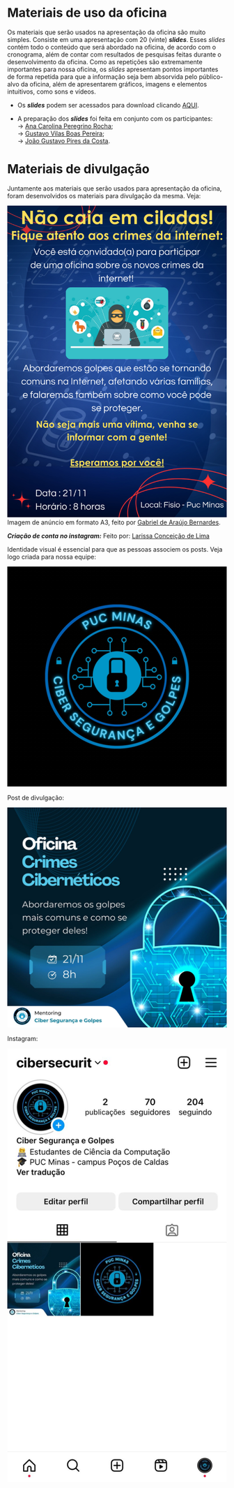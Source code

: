 # Materiais de uso da oficina

  Os materiais que serão usados na apresentação da oficina são muito simples. Consiste em uma apresentação com 20 (vinte) <i><b>slides</b></i>. Esses <i>slides</i> contém todo o conteúdo que será abordado na oficina, de acordo com o cronograma, além de contar com resultados de pesquisas feitas durante o desenvolvimento da oficina. Como as repetições são extremamente importantes para nossa oficina, os <i>slides</i> apresentam pontos importantes de forma repetida para que a informação seja bem absorvida pelo público-alvo da oficina, além de apresentarem gráficos, imagens e elementos intuitivos, como sons e vídeos.

  - Os <i><b>slides</b></i> podem ser acessados para download clicando [AQUI](https://github.com/ICEI-PUC-Minas-PPC-CC/ppc-cc-2024-2-ment2-noite1-idosos-1/blob/main/docs/files/Apresentacao-MENTORINGII.pptx).

  - A preparação dos <i><b>slides</b></i> foi feita em conjunto com os participantes:<br>
  -> [Ana Carolina Peregrino Rocha](https://github.com/anacarolina-peregrino);<br>
  -> [Gustavo Vilas Boas Pereira](https://github.com/gustavo-vb);<br>
  -> [João Gustavo Pires da Costa](https://github.com/Jgustavo98).<br>

# Materiais de divulgação

  Juntamente aos materiais que serão usados para apresentação da oficina, foram desenvolvidos os materiais para divulgação da mesma. Veja:

![Anúncio em A3](https://github.com/ICEI-PUC-Minas-PPC-CC/ppc-cc-2024-2-ment2-noite1-idosos-1/blob/main/docs/files/Anuncio.png)
Imagem de anúncio em formato A3, feito por [Gabriel de Araújo Bernardes](https://github.com/azengarddee).

<i><b>Criação de conta no instagram:</b></i>
Feito por: [Larissa Conceição de Lima](https://github.com/Larissa-Lima)

Identidade visual é essencial para que as pessoas associem os posts. Veja logo criada para nossa equipe:

![Logo](https://github.com/ICEI-PUC-Minas-PPC-CC/ppc-cc-2024-2-ment2-noite1-idosos-1/blob/main/docs/files/Logo.jpeg)

Post de divulgação:

![Post](https://github.com/ICEI-PUC-Minas-PPC-CC/ppc-cc-2024-2-ment2-noite1-idosos-1/blob/main/docs/files/Post%20-%20divulga%C3%A7%C3%A3o.jpeg)

Instagram:

![Logo](https://github.com/ICEI-PUC-Minas-PPC-CC/ppc-cc-2024-2-ment2-noite1-idosos-1/blob/main/docs/files/Instagram%20-%20divulga%C3%A7%C3%A3o.jpeg)

